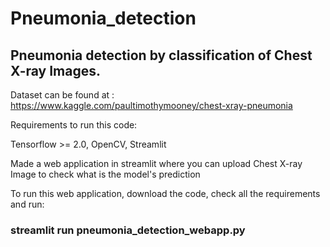 # Pneumonia_detection


## Pneumonia detection by classification of Chest X-ray Images.

Dataset can be found at : https://www.kaggle.com/paultimothymooney/chest-xray-pneumonia

Requirements to run this code: 

Tensorflow >= 2.0, OpenCV, Streamlit

Made a web application in streamlit where you can upload Chest X-ray Image to check what is the model's prediction

To run this web application, download the code, check all the requirements and run:

### streamlit run pneumonia_detection_webapp.py
